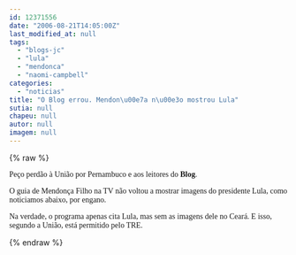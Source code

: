 ```yaml
---
id: 12371556
date: "2006-08-21T14:05:00Z"
last_modified_at: null
tags:
  - "blogs-jc"
  - "lula"
  - "mendonca"
  - "naomi-campbell"
categories:
  - "noticias"
title: "O Blog errou. Mendon\u00e7a n\u00e3o mostrou Lula"
sutia: null
chapeu: null
autor: null
imagem: null
---
```

{% raw %}
<p><P><FONT face=Verdana>Peço perdão à União por Pernambuco e aos leitores do <STRONG>Blog</STRONG>. </FONT></P></p>
<p><P><FONT face=Verdana>O guia de Mendonça Filho na TV não voltou a mostrar imagens do presidente Lula, como noticiamos abaixo, por engano.</FONT></P></p>
<p><P><FONT face=Verdana>Na verdade, o programa apenas cita Lula, mas sem as imagens dele no Ceará. E isso, segundo a União, está permitido pelo TRE.</FONT></P> </p>
{% endraw %}